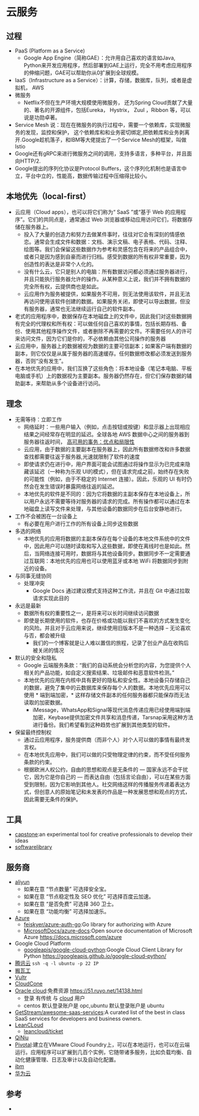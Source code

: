 # 云服务

## 过程

* PaaS (Platform as a Service)
    - Google App Engine（简称GAE）：允许用自己喜欢的语言如Java, Python来开发应用程序，然后部署到GAE上运行，完全不用考虑应用程序的伸缩问题，GAE可以帮助你从0扩展到全球规模。
* IaaS（Infrastructure as a Service）：计算，存储，数据库，队列，或者是虚拟机， AWS
* 微服务
    - Netflix不但在生产环境大规模使用微服务， 还为Spring Cloud贡献了大量的、著名的开源组件，包括Eureka， Hystrix， Zuul ，Ribbon 等，可以说是功勋卓著。
* Service Mesh 说：现在在微服务的执行过程中，需要一个依赖库，实现微服务的发现，监控和保护， 这个依赖库和和业务密切绑定,把依赖库和业务剥离开.Google趁机落子，和IBM等大佬提出了一个Service Mesh的框架，叫做Istio
* Google还有gRPC来进行微服务之间的调用，支持多语言，多种平台，并且面向HTTP/2.
* Google提出的序列化协议是Protocol Buffers，这个序列化机制也是语言中立，平台中立的，性能高，数据传输过程中压缩得比较小。

## 本地优先（local-first）

* 云应用（Cloud apps），也可以将它们称为“ SaaS ”或“基于 Web 的应用程序”。它们的共同点是，通常通过 Web 浏览器或移动应用访问它们，将数据存储在服务器上。
    - 投入了大量的创造力和努力去做某件事时，往往对它会有深刻的情感依恋。通常会生成文件和数据：文档、演示文稿、电子表格、代码、注释、绘图等。我们会保留这些数据作为参考和灵感包含在将来的产品组合中，或者只是因为感到自豪而进行归档。感受到数据的所有权非常重要，因为创造性的表达是非常个人化的。
    - 没有什么云，它只是别人的电脑：所有数据访问都必须通过服务器进行，并且只能执行服务器允许的操作。从某种意义上说，我们并不拥有数据的完全所有权，云提供商也是如此。
    - 云应用作为服务被提供，如果服务不可用，则无法使用该软件，并且无法再访问使用该软件创建的数据。如果服务关闭，即使可以导出数据，但没有服务器，通常也无法继续运行自己的软件副本。
* 老式的应用程序中，数据保存在本地磁盘上的文件中，因此我们对这些数据拥有完全的代理权和所有权：可以做任何自己喜欢的事情，包括长期存档、备份、使用其他程序操作文件，或者删除不再需要的文件。不需要任何人的许可来访问文件，因为它们是你的，不必依赖由其他公司操作的服务器
* 云应用中，服务器上的数据被视为数据的主要可信副本；如果客户端有数据的副本，则它仅仅是从属于服务器的高速缓存。任何数据修改都必须发送到服务器，否则“没有发生”。
* 在本地优先的应用中，我们互换了这些角色：将本地设备（笔记本电脑、平板电脑或手机）上的数据视为主要副本。服务器仍然存在，但它们保存数据的辅助副本，来帮助从多个设备进行访问。

## 理念

* 无需等待：立即工作
    - 网络延时：一些用户输入（例如，点击按钮或按键）和显示器上出现相应结果之间经常存在明显的延迟。全球各地 AWS 数据中心之间的服务器到服务器往返时间， [高可用的事务：优点和局限性](https://arxiv.org/pdf/1302.0309.pdf)
    - 云应用，由于数据的主要副本在服务器上，因此所有数据修改和许多数据查找都需要往返于服务器,光速就限制了软件的速度
    - 即使请求仍在进行中，用户界面可能会试图通过将操作显示为已完成来隐藏该延迟（一种称为乐观 UI的模式），但在请求完成之前，始终存在失败的可能性（例如，由于不稳定的 Internet 连接）。因此，乐观的 UI 有时仍然会在发生错误时暴露网络往返的延迟。
    - 本地优先的软件是不同的：因为它将数据的主副本保存在本地设备上，所以用户永远不需要等待对服务器的请求的完成。所有操作都可以通过在本地磁盘上读写文件来处理，与其他设备的数据同步在后台安静地进行。
* 工作不会被困在一台设备上
    - 有必要在用户进行工作的所有设备上同步这些数据
* 多选的网络
    - 本地优先的应用将数据的主副本保存在每个设备的本地文件系统中的文件中，因此用户可以随时读取和写入这些数据，即使在离线时也是如此。然后，当网络连接可用时，数据将与其他设备同步。数据同步不一定需要通过互联网：本地优先的应用也可以使用蓝牙或本地 WiFi 将数据同步到附近的设备。
* 与同事无缝协同
    - 处理冲突
        + Google Docs 通过建议模式支持这种工作流，并且在 Git 中通过拉取请求实现此目的
* 永远是最新
    - 数据所有权的重要性之一，是将来可以长时间继续访问数据
    - 即使是长期使用的软件，也存在价格或功能以我们不喜欢的方式发生变化的风险。并且对于云应用来说，继续使用旧版本不是一种选择 – 无论喜欢与否，都会被升级
        + 我们的一个博客就是让人难以置信的旅程，记录了创业产品在收购后被关闭的情况
* 默认的安全和隐私
    - Google 云端服务条款：“我们的自动系统会分析您的内容，为您提供个人相关的产品功能，如自定义搜索结果、垃圾邮件和恶意软件检测。”
    - 本地优先的应用在内核中具有更好的隐私和安全性。本地设备只存储自己的数据，避免了集中的云数据库来保存每个人的数据。本地优先应用可以使用 * 端到端加密，* 这样存储文件副本的任何服务器都只能保存而无法读取的加密数据。
        + iMessage，WhatsApp和Signal等现代消息传递应用已经使用端到端加密，Keybase提供加密文件共享和消息传递，Tarsnap采用这种方法进行备份。我们希望看到这种趋势也扩展到其他类型的软件。
* 保留最终控制权
    - 通过云应用程序，服务提供商（而非个人）对个人可以做的事情有最终发言权。
    - 在本地优先应用中，我们可以做的只受物理定律的约束，而不受任何服务条款的约束。
    - 根据欧洲人权公约，自由的思想和观点是无条件的 — 国家永远不会干扰它，因为它是你自己的 — 而表达自由（包括言论自由），可以在某些方面受到限制，因为它影响到其他人。社交网络这样的传播服务传递着表达方式，但创意人的原始笔记和未发表的作品是一种发展思想和观点的方式，因此需要无条件的保护。

## 工具

* [capstone](https://www.inkandswitch.com/capstone-manuscript.html):an experimental tool for creative professionals to develop their ideas
* [softwarelibrary](https://archive.org/details/softwarelibrary)

## 服务商

* [aliyun](https://www.aliyun.com/)
    - 如果在意 “节点数量” 可选择安全宝。
    - 如果在意 “节点稳定性及 SEO 优化” 可选择百度云加速。
    - 如果在意 “是否免费” 可选择 360 卫士。
    - 如果在意 “功能均衡” 可选择加速乐。
* [Azure](https://www.azure.cn/en-us/)
    - [feiskyer/azure-auth-go](https://github.com/feiskyer/azure-auth-go):Go library for authorizing with Azure
    - [MicrosoftDocs/azure-docs](https://github.com/MicrosoftDocs/azure-docs):Open source documentation of Microsoft Azure https://docs.microsoft.com/azure
* Google Cloud Platform
    - [googleapis/google-cloud-python](https://github.com/googleapis/google-cloud-python):Google Cloud Client Library for Python https://googleapis.github.io/google-cloud-python/
* [腾讯云](https://cloud.tencent.com/) `ssh -q -l ubuntu -p 22 IP`
* [搬瓦工](https://bandwagonhost.cn/)
* [Vultr](https://www.vultr.com/)
* [CloudCone](https://app.cloudcone.com/)
* [Oracle cloud](https://www.oraclecloud.com):免费资源 https://51.ruyo.net/14138.html
    - 登录 有传统 与 [cloud]() 用户
    - centos  默认登录账户是 opc,ubuntu 默认登录账户是 ubuntu
* [GetStream/awesome-saas-services](https://github.com/GetStream/awesome-saas-services):A curated list of the best in class SaaS services for developers and business owners.
* [LeanCLoud](https://leancloud.cn/)
    - [leancloud/ticket](https://github.com/leancloud/ticket)
* [QiNiu](https://www.qiniu.com/)
* [Pivotal](http://pivotal.io):建立在VMware Cloud Foundry上，可以在本地运行，也可以在云端运行。应用程序可以扩展到几百个实例，它随带诸多服务，比如负载均衡、自动化健康管理、日志及审计以及自动化配置。
* [ibm](https://cloud.ibm.com)
* [华为云](https://www.huaweicloud.com/)

## 参考

* [](https://chengpengzhao.com/2020-08-03-vps-neng-yong-lai-zuo-shi-me/)
